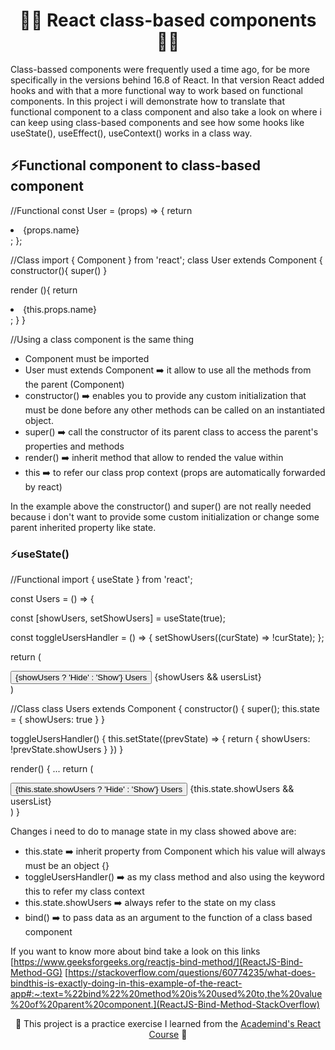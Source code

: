 <h1 align='center'>🧙‍♂️ React class-based components 🧙‍♂️</h1>
Class-bassed components were frequently used a time ago, for be more specifically in the versions behind 16.8 of React. In that version React added hooks and with that a more functional way to work based on functional components. 
In this project i will demonstrate how to translate that functional component to a class component and also take a look on where i can keep using class-based components and see how some hooks like useState(), useEffect(), useContext() works in a class way.

## ⚡️Functional component to class-based component

//Functional
const User = (props) => {
  return <li className={classes.user}>{props.name}</li>;
};

//Class
import { Component } from 'react';
class User extends Component {
  constructor(){
  super()
  }
  
  render (){
  return <li className={classes.user}>{this.props.name}</li>;
  }
}

//Using a class component is the same thing
<User name={user.name} />

- Component must be imported
- User must extends Component ➡️ it allow to use all the methods from the parent (Component)
- constructor() ➡️ enables you to provide any custom initialization that must be done before any other methods can be called on an instantiated object.
- super() ➡️ call the constructor of its parent class to access the parent's properties and methods
- render() ➡️ inherit method that allow to rended the value within
- this ➡️ to refer our class prop context (props are automatically forwarded by react)

In the example above the constructor() and super() are not really needed because i don't want to provide some custom initialization or change some parent inherited property like state.

### ⚡️useState()
//Functional
import { useState } from 'react';

const Users = () => {

  const [showUsers, setShowUsers] = useState(true);

  const toggleUsersHandler = () => {
    setShowUsers((curState) => !curState);
  };

  return (
    <div className={classes.users}>
      <button onClick={toggleUsersHandler}>
        {showUsers ? 'Hide' : 'Show'} Users
      </button>
      {showUsers && usersList}
    </div>
  )

//Class
class Users extends Component {
  constructor() {
    super();
    this.state = { showUsers: true }
  }

  toggleUsersHandler() {
    this.setState((prevState) => {
      return { showUsers: !prevState.showUsers }
    })
  }

  render() {
  ...
  return (
      <div className={classes.users}>
        <button onClick={this.toggleUsersHandler.bind(this)}>
          {this.state.showUsers ? 'Hide' : 'Show'} Users
        </button>
        {this.state.showUsers && usersList}
      </div>
    )
  }

Changes i need to do to manage state in my class showed above are:
- this.state ➡️ inherit property from Component which his value will always must be an object {}
- toggleUsersHandler() ➡️ as my class method and also using the keyword this to refer my class context
- this.state.showUsers ➡️ always refer to the state on my class
- bind() ➡️ to pass data as an argument to the function of a class based component

If you want to know more about bind take a look on this links
[https://www.geeksforgeeks.org/reactjs-bind-method/](ReactJS-Bind-Method-GG)
[https://stackoverflow.com/questions/60774235/what-does-bindthis-is-exactly-doing-in-this-example-of-the-react-app#:~:text=%22bind%22%20method%20is%20used%20to,the%20value%20of%20parent%20component.](ReactJS-Bind-Method-StackOverflow)




<p align="center">🌟 This project is a practice exercise I learned from the <a href='https://www.udemy.com/course/react-the-complete-guide-incl-redux/?couponCode=ST7MT110524'>Academind's React Course</a> 🌟</p>
